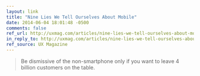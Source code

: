 ```yaml
---
layout: link
title: "Nine Lies We Tell Ourselves About Mobile"
date: 2014-06-04 18:01:48 -0500
comments: false
ref_url: http://uxmag.com/articles/nine-lies-we-tell-ourselves-about-mobile
in_reply_to: http://uxmag.com/articles/nine-lies-we-tell-ourselves-about-mobile
ref_source: UX Magazine
---
```


> Be dismissive of the non-smartphone only if you want to leave 4 billion customers on the table.